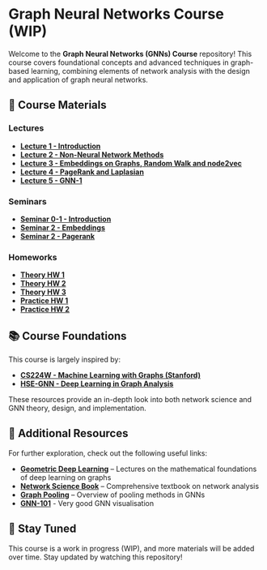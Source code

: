 # Graph Neural Networks Course (WIP)

Welcome to the **Graph Neural Networks (GNNs) Course** repository! This course covers foundational concepts and advanced techniques in graph-based learning, combining elements of network analysis with the design and application of graph neural networks.

## 📖 Course Materials

### Lectures
- **[Lecture 1 - Introduction](lectures/lecture01.pdf)**
- **[Lecture 2 - Non-Neural Network Methods](lectures/lecture02.pdf)**
- **[Lecture 3 - Embeddings on Graphs, Random Walk and node2vec](lectures/lecture03.pdf)**
- **[Lecture 4 - PageRank and Laplasian](lectures/lecture04.pdf)**
- **[Lecture 5 - GNN-1](lectures/lecture05.pdf)**

### Seminars
- **[Seminar 0-1 - Introduction](seminars/seminar01-intro.ipynb)**
- **[Seminar 2 - Embeddings](seminars/seminar02-embedding-training.ipynb)**
- **[Seminar 2 - Pagerank](seminars/seminar03-pagerank.ipynb)**

### Homeworks
- **[Theory HW 1](homeworks/theory/hw01-theory.pdf)**
- **[Theory HW 2](homeworks/theory/hw02-theory.pdf)**
- **[Theory HW 3](homeworks/theory/hw03-theory.pdf)**
- **[Practice HW 1](homeworks/practice/hw01-practice.ipynb)**
- **[Practice HW 2](homeworks/practice/hw02-practice.ipynb)**

## 📚 Course Foundations
This course is largely inspired by:
- **[CS224W - Machine Learning with Graphs (Stanford)](http://web.stanford.edu/class/cs224w/)**
- **[HSE-GNN - Deep Learning in Graph Analysis](http://wiki.cs.hse.ru/%D0%93%D0%BB%D1%83%D0%B1%D0%B8%D0%BD%D0%BD%D0%BE%D0%B5_%D0%BE%D0%B1%D1%83%D1%87%D0%B5%D0%BD%D0%B8%D0%B5_%D0%B2_%D0%B0%D0%BD%D0%B0%D0%BB%D0%B8%D0%B7%D0%B5_%D0%B3%D1%80%D0%B0%D1%84%D0%BE%D0%B2%D1%8B%D1%85_%D0%B4%D0%B0%D0%BD%D0%BD%D1%8B%D1%85_22/23)**

These resources provide an in-depth look into both network science and GNN theory, design, and implementation.

## 🔗 Additional Resources
For further exploration, check out the following useful links:
- **[Geometric Deep Learning](https://geometricdeeplearning.com/lectures/)** – Lectures on the mathematical foundations of deep learning on graphs
- **[Network Science Book](https://networksciencebook.com/)** – Comprehensive textbook on network analysis
- **[Graph Pooling](https://gnn-pooling.notion.site/1-3-pooling-in-graph-neural-networks)** – Overview of pooling methods in GNNs
- **[GNN-101](https://visual-intelligence-umn.github.io/GNN-101/)** - Very good GNN visualisation

## 🚀 Stay Tuned
This course is a work in progress (WIP), and more materials will be added over time. Stay updated by watching this repository!
